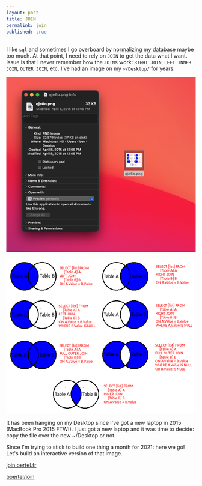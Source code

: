 ```yaml
---
layout: post
title: JOIN
permalink: join
published: true
---
```


I like `sql` and sometimes I go overboard by [normalizing my database](https://en.wikipedia.org/wiki/Database_normalization) maybe too much. At that point, I need to rely on `JOIN` to get the data what I want. Issue is that I never remember how the `JOIN`s work: `RIGHT JOIN`, `LEFT INNER JOIN`, `OUTER JOIN`, etc. I've had an image on my `~/Desktop/` for years.

![Created: April 2015](/media/join/desktop.png)

![](/media/join/qje6o.png)

It has been hanging on my Desktop since I've got a new laptop in 2015 (MacBook Pro 2015 FTW!). I just got a new laptop and it was time to decide: copy the file over the new ~/Desktop or not.

Since I'm trying to stick to build one thing a month for 2021: here we go! Let's build an interactive version of that image.


[join.oertel.fr](https://join.oertel.fr)

<div class="cta">
    <a href="https://github.com/boertel/join" target="_blank"><span class="octicon octicon-mark-github"></span>boertel/join</a>
</div>

